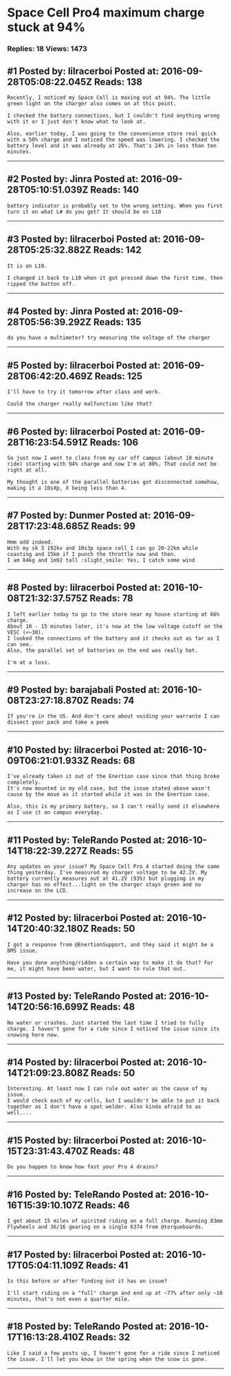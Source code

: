 # Space Cell Pro4 maximum charge stuck at 94%

### Replies: 18 Views: 1473

## \#1 Posted by: lilracerboi Posted at: 2016-09-28T05:08:22.045Z Reads: 138

```
Recently, I noticed my Space Cell is maxing out at 94%. The little green light on the charger also comes on at this point.

I checked the battery connections, but I couldn't find anything wrong with it or I just don't know what to look at.

Also, earlier today, I was going to the convenience store real quick with a 50% charge and I noticed the speed was lowering. I checked the battery level and it was already at 26%. That's 24% in less than ten minutes.
```

---
## \#2 Posted by: Jinra Posted at: 2016-09-28T05:10:51.039Z Reads: 140

```
battery indicator is probably set to the wrong setting. When you first turn it on what L# do you get? It should be on L10
```

---
## \#3 Posted by: lilracerboi Posted at: 2016-09-28T05:25:32.882Z Reads: 142

```
It is on L10.

I changed it back to L10 when it got pressed down the first time, then ripped the button off.
```

---
## \#4 Posted by: Jinra Posted at: 2016-09-28T05:56:39.292Z Reads: 135

```
do you have a multimeter? try measuring the voltage of the charger
```

---
## \#5 Posted by: lilracerboi Posted at: 2016-09-28T06:42:20.469Z Reads: 125

```
I'll have to try it tomorrow after class and work. 

Could the charger really malfunction like that?
```

---
## \#6 Posted by: lilracerboi Posted at: 2016-09-28T16:23:54.591Z Reads: 106

```
So just now I went to class from my car off campus (about 10 minute ride) starting with 94% charge and now I'm at 80%. That could not be right at all.

My thought is one of the parallel batteries got disconnected somehow, making it a 10sXp, X being less than 4.
```

---
## \#7 Posted by: Dunmer Posted at: 2016-09-28T17:23:48.685Z Reads: 99

```
Hmm odd indeed. 
With my sk 3 192kv and 10s3p space cell I can go 20-22km while coasting and 15km if I punch the throttle now and then.
I am 84kg and 1m92 tall :slight_smile: Yes, I catch some wind
```

---
## \#8 Posted by: lilracerboi Posted at: 2016-10-08T21:32:37.575Z Reads: 78

```
I left earlier today to go to the store near my house starting at 66% charge.
About 10 - 15 minutes later, it's now at the low voltage cutoff on the VESC (<~30).
I looked the connections of the battery and it checks out as far as I can see.
Also, the parallel set of batteries on the end was really hot.

I'm at a loss.
```

---
## \#9 Posted by: barajabali Posted at: 2016-10-08T23:27:18.870Z Reads: 74

```
If you're in the US. And don't care about voiding your warrante I can dissect your pack and take a peek
```

---
## \#10 Posted by: lilracerboi Posted at: 2016-10-09T06:21:01.933Z Reads: 68

```
I've already taken it out of the Enertion case since that thing broke completely.
It's now mounted in my old case, but the issue stated above wasn't cause by the move as it started while it was in the Enertion case.

Also, this is my primary battery, so I can't really send it elsewhere as I use it on campus everyday.
```

---
## \#11 Posted by: TeleRando Posted at: 2016-10-14T18:22:39.227Z Reads: 55

```
Any updates on your issue? My Space Cell Pro 4 started doing the same thing yesterday. I've measured my charger voltage to be 42.2V. My battery currently measures out at 41.2V (93%) but plugging in my charger has no effect...light on the charger stays green and no increase on the LCD.
```

---
## \#12 Posted by: lilracerboi Posted at: 2016-10-14T20:40:32.180Z Reads: 50

```
I got a response from @EnertionSupport, and they said it might be a BMS issue. 

Have you done anything/ridden a certain way to make it do that? For me, it might have been water, but I want to rule that out.
```

---
## \#13 Posted by: TeleRando Posted at: 2016-10-14T20:56:16.699Z Reads: 48

```
No water or crashes. Just started the last time I tried to fully charge. I haven't gone for a ride since I noticed the issue since its snowing here now.
```

---
## \#14 Posted by: lilracerboi Posted at: 2016-10-14T21:09:23.808Z Reads: 50

```
Interesting. At least now I can rule out water as the cause of my issue.
I would check each of my cells, but I wouldn't be able to put it back together as I don't have a spot welder. Also kinda afraid to as well....
```

---
## \#15 Posted by: lilracerboi Posted at: 2016-10-15T23:31:43.470Z Reads: 48

```
Do you happen to know how fast your Pro 4 drains?
```

---
## \#16 Posted by: TeleRando Posted at: 2016-10-16T15:39:10.107Z Reads: 46

```
I get about 15 miles of spirited riding on a full charge. Running 83mm Flywheels and 36/16 gearing on a single 6374 from @torqueboards.
```

---
## \#17 Posted by: lilracerboi Posted at: 2016-10-17T05:04:11.109Z Reads: 41

```
Is this before or after finding out it has an issue?

I'll start riding on a "full" charge and end up at ~77% after only ~10 minutes, that's not even a quarter mile.
```

---
## \#18 Posted by: TeleRando Posted at: 2016-10-17T16:13:28.410Z Reads: 32

```
Like I said a few posts up, I haven't gone for a ride since I noticed the issue. I'll let you know in the spring when the snow is gone.
```

---
